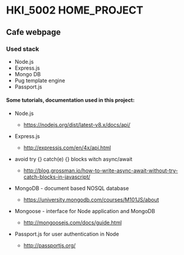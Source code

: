# HKI_5002 HOME_PROJECT
## Cafe webpage

### Used stack
* Node.js
* Express.js
* Mongo DB
* Pug template engine
* Passport.js

#### Some tutorials, documentation used in this project:
* Node.js
  * https://nodejs.org/dist/latest-v8.x/docs/api/

* Express.js
  * http://expressjs.com/en/4x/api.html

* avoid try {} catch(e) {} blocks witch async/await
  * http://blog.grossman.io/how-to-write-async-await-without-try-catch-blocks-in-javascript/

* MongoDB - document based NOSQL database
  * https://university.mongodb.com/courses/M101JS/about

* Mongoose - interface for Node application and MongoDB
  * http://mongoosejs.com/docs/guide.html

* Passport.js for user authentication in Node
  * http://passportjs.org/